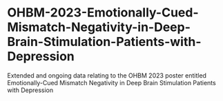 # OHBM-2023-Emotionally-Cued-Mismatch-Negativity-in-Deep-Brain-Stimulation-Patients-with-Depression
Extended and ongoing data relating to the OHBM 2023 poster entitled Emotionally-Cued Mismatch Negativity in Deep Brain Stimulation Patients with Depression
